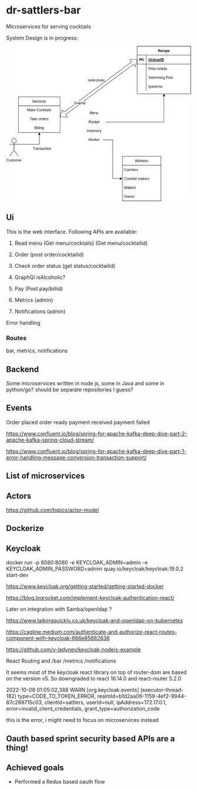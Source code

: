 # dr-sattlers-bar
Microservices for serving cocktails

System Design is in progress:

![System Design](dr-sattlers-bar-design.drawio.png)

## Ui
This is the web interface. Following APIs are available:
1) Read menu (Get menu/cocktails) (Get menu/cocktailid)
2) Order (post order/cocktailid)
3) Check order status (get status/cocktailid)
4) GraphQl isAlcoholic?
5) Pay (Post pay/billid)

6) Metrics (admin)
7) Notifications (admin)

Error handling

### Routes
bar, metrics, notifications

## Backend
Some microservices written in node js, some in Java and some in python/go?
should be separate repositories I guess?

## Events

Order placed
order ready
payment received
payment failed

https://www.confluent.io/blog/spring-for-apache-kafka-deep-dive-part-2-apache-kafka-spring-cloud-stream/

https://www.confluent.io/blog/spring-for-apache-kafka-deep-dive-part-1-error-handling-message-conversion-transaction-support/

## List of microservices

## Actors
https://github.com/topics/actor-model

## Dockerize

## Keycloak

docker run -p 8080:8080 -e KEYCLOAK_ADMIN=admin -e KEYCLOAK_ADMIN_PASSWORD=admin quay.io/keycloak/keycloak:19.0.2 start-dev

https://www.keycloak.org/getting-started/getting-started-docker

https://blog.logrocket.com/implement-keycloak-authentication-react/

Later on integration with Samba/openldap ?

https://www.talkingquickly.co.uk/keycloak-and-openldap-on-kubernetes

https://cagline.medium.com/authenticate-and-authorize-react-routes-component-with-keycloak-666e85662636

https://github.com/v-ladynev/keycloak-nodejs-example


React Routing and /bar /metrics /notifications

It seems most of the keycloak react library on top of router-dom are based on the version v5. So downgraded to react 16.14.0 and react-router 5.2.0

2022-10-08 01:05:02,388 WARN  [org.keycloak.events] (executor-thread-182) type=CODE_TO_TOKEN_ERROR, realmId=b1d2aa06-1159-4ef2-9944-87c269715c03, clientId=sattlers, userId=null, ipAddress=172.17.0.1, error=invalid_client_credentials, grant_type=authorization_code

this is the error, i might need to focus on microservices instead

## Oauth based sprint security based APIs are a thing!

## Achieved goals
- Performed a Redux based oauth flow



